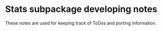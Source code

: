 # Stats subpackage developing notes

These notes are used for keeping track of ToDos and porting information.